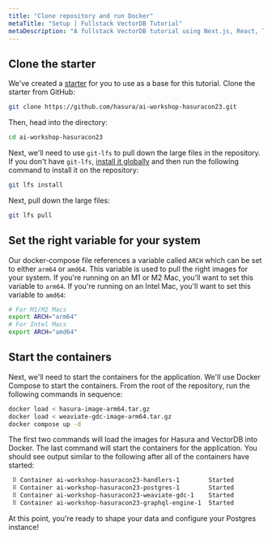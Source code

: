 ```yaml
---
title: "Clone repository and run Docker"
metaTitle: "Setup | Fullstack VectorDB Tutorial"
metaDescription: "A fullstack VectorDB tutorial using Next.js, React, TypeScript, and Hasura"
---
```


## Clone the starter

We've created a [starter](https://github.com/hasura/ai-workshop-hasuracon23/) for you to use as a base for this
tutorial. Clone the starter from GitHub:

```bash
git clone https://github.com/hasura/ai-workshop-hasuracon23.git
```

Then, head into the directory:

```bash
cd ai-workshop-hasuracon23
```

Next, we'll need to use `git-lfs` to pull down the large files in the repository. If you don't have `git-lfs`,
[install it globally](https://git-lfs.github.com/) and then run the following command to install it on the repository:

```bash
git lfs install
```

Next, pull down the large files:

```bash
git lfs pull
```

## Set the right variable for your system

Our docker-compose file references a variable called `ARCH` which can be set to either `arm64` or `amd64`. This variable
is used to pull the right images for your system. If you're running on an M1 or M2 Mac, you'll want to set this variable
to `arm64`. If you're running on an Intel Mac, you'll want to set this variable to `amd64`:

```bash
# For M1/M2 Macs
export ARCH="arm64"
# For Intel Macs
export ARCH="amd64"
```

## Start the containers

Next, we'll need to start the containers for the application. We'll use Docker Compose to start the containers. From the
root of the repository, run the following commands in sequence:

```bash
docker load < hasura-image-arm64.tar.gz
docker load < weaviate-gdc-image-arm64.tar.gz
docker compose up -d
```

The first two commands will load the images for Hasura and VectorDB into Docker. The last command will start the
containers for the application. You should see output similar to the following after all of the containers have started:

```bash
 ⠿ Container ai-workshop-hasuracon23-handlers-1        Started
 ⠿ Container ai-workshop-hasuracon23-postgres-1        Started
 ⠿ Container ai-workshop-hasuracon23-weaviate-gdc-1    Started
 ⠿ Container ai-workshop-hasuracon23-graphql-engine-1  Started
```

At this point, you're ready to shape your data and configure your Postgres instance!
